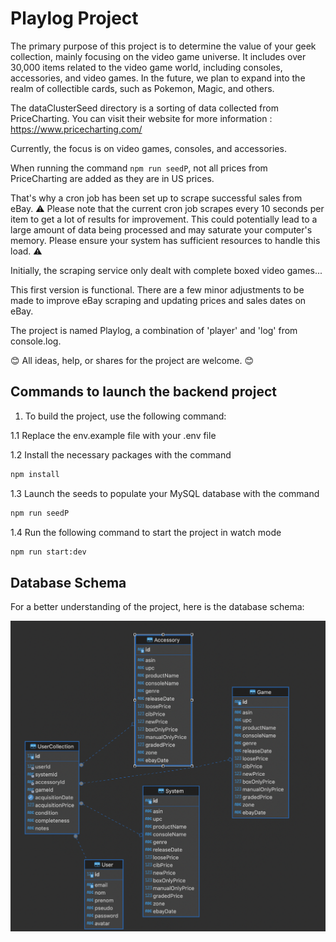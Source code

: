 # Playlog Project

The primary purpose of this project is to determine the value of your geek collection, mainly focusing on the video game universe. It includes over 30,000 items related to the video game world, including consoles, accessories, and video games. In the future, we plan to expand into the realm of collectible cards, such as Pokemon, Magic, and others.

The dataClusterSeed directory is a sorting of data collected from PriceCharting. You can visit their website for more information : https://www.pricecharting.com/

Currently, the focus is on video games, consoles, and accessories.

When running the command `npm run seedP`, not all prices from PriceCharting are added as they are in US prices.

That's why a cron job has been set up to scrape successful sales from eBay. ⚠️ Please note that the current cron job scrapes every 10 seconds per item to get a lot of results for improvement. This could potentially lead to a large amount of data being processed and may saturate your computer's memory. Please ensure your system has sufficient resources to handle this load. ⚠️

Initially, the scraping service only dealt with complete boxed video games...

This first version is functional. There are a few minor adjustments to be made to improve eBay scraping and updating prices and sales dates on eBay.

The project is named Playlog, a combination of 'player' and 'log' from console.log.

😊 All ideas, help, or shares for the project are welcome. 😊

## Commands to launch the backend project

1. To build the project, use the following command:

1.1 Replace the env.example file with your .env file

1.2 Install the necessary packages with the command

```bash
npm install
```

1.3 Launch the seeds to populate your MySQL database with the command

```bash
npm run seedP
```

1.4 Run the following command to start the project in watch mode

```bash
npm run start:dev
```

## Database Schema

For a better understanding of the project, here is the database schema:

![Database Schema](/img/Database.png)
